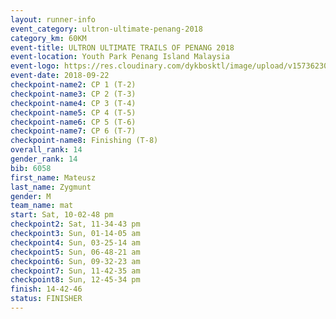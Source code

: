 ```yaml
---
layout: runner-info 
event_category: ultron-ultimate-penang-2018 
category_km: 60KM 
event-title: ULTRON ULTIMATE TRAILS OF PENANG 2018 
event-location: Youth Park Penang Island Malaysia 
event-logo: https://res.cloudinary.com/dykbosktl/image/upload/v1573623002/Logo/ULTRO_2018_LOGO_btp5xw.jpg 
event-date: 2018-09-22 
checkpoint-name2: CP 1 (T-2) 
checkpoint-name3: CP 2 (T-3) 
checkpoint-name4: CP 3 (T-4) 
checkpoint-name5: CP 4 (T-5) 
checkpoint-name6: CP 5 (T-6) 
checkpoint-name7: CP 6 (T-7) 
checkpoint-name8: Finishing (T-8) 
overall_rank: 14
gender_rank: 14
bib: 6058
first_name: Mateusz
last_name: Zygmunt
gender: M
team_name: mat
start: Sat, 10-02-48 pm
checkpoint2: Sat, 11-34-43 pm
checkpoint3: Sun, 01-14-05 am
checkpoint4: Sun, 03-25-14 am
checkpoint5: Sun, 06-48-21 am
checkpoint6: Sun, 09-32-23 am
checkpoint7: Sun, 11-42-35 am
checkpoint8: Sun, 12-45-34 pm
finish: 14-42-46
status: FINISHER
---
```

